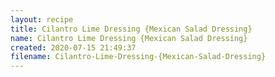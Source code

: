 ```yaml
---
layout: recipe
title: Cilantro Lime Dressing {Mexican Salad Dressing}
name: Cilantro Lime Dressing {Mexican Salad Dressing}
created: 2020-07-15 21:49:37
filename: Cilantro-Lime-Dressing-{Mexican-Salad-Dressing}
---
```

